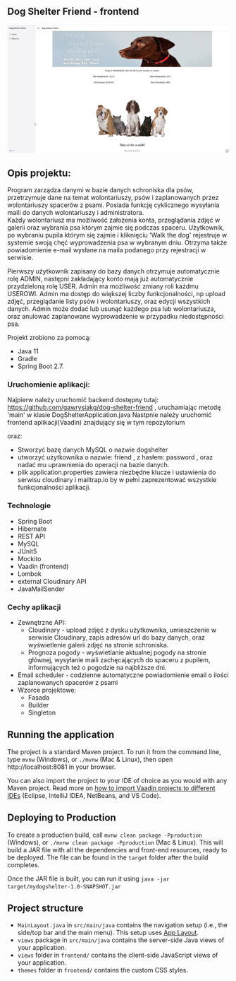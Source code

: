 ## Dog Shelter Friend - frontend

[![Watch the video](src/main/resources/image/shelter.png)](https://www.youtube.com/watch?v=cN8vlphUlVU)


## Opis projektu:

Program zarządza danymi w bazie danych schroniska dla psów, przetrzymuje dane na temat wolontariuszy, psów i zaplanowanych przez wolontariuszy spacerów z psami. Posiada funkcję cyklicznego wysyłania maili do danych wolontariuszy i administratora.  
Każdy wolontariusz ma możliwość założenia konta, przeglądania zdjęć w galerii oraz wybrania psa którym zajmie się podczas spaceru. Użytkownik, po wybraniu pupila którym się zajmie i kliknięciu 'Walk the dog' rejestruje w systemie swoją chęć wyprowadzenia psa w wybranym dniu. Otrzyma także powiadomienie e-mail wysłane na maila podanego przy rejestracji w serwisie.

Pierwszy użytkownik zapisany do bazy danych otrzymuje automatycznie rolę ADMIN, następni zakładający konto mają już automatycznie przydzieloną rolę USER. Admin ma możliwość zmiany roli każdmu USEROWI.
Admin ma dostęp do większej liczby funkcjonalności, np upload zdjęć, przeglądanie listy psów i wolontariuszy, oraz edycji wszystkich danych. Admin może dodać lub usunąć każdego psa lub wolontariusza, oraz anulować zaplanowane wyprowadzenie w przypadku niedostępności psa.

Projekt zrobiono za pomocą: 
- Java 11
- Gradle
- Spring Boot 2.7.

### Uruchomienie aplikacji:

Najpierw należy uruchomić backend dostępny tutaj: https://github.com/gawrysiakg/dog-shelter-friend , uruchamiając metodę 'main' w klasie DogShelterApplication.java
Nastpnie należy uruchomić frontend aplikacji(Vaadin) znajdujący się w tym repozytorium

oraz:
- Stworzyć bazę danych MySQL o nazwie dogshelter
- utworzyć użytkownika o nazwie: friend , z hasłem: password , oraz nadać mu uprawnienia do operacji na bazie danych.
- plik application.properties zawiera niezbędne klucze i ustawienia do serwisu cloudinary i mailtrap.io by w pełni zaprezentować wszystkie funkcjonalności aplikacji.


### Technologie

- Spring Boot
- Hibernate
- REST API
- MySQL
- JUnit5
- Mockito
- Vaadin (frontend)
- Lombok
- external Cloudinary API
- JavaMailSender


### Cechy aplikacji

- Zewnętrzne API:
  - Cloudinary - upload zdjęć z dysku użytkownika, umieszczenie w serwisie Cloudinary, zapis adresów url do bazy danych, oraz wyświetlenie galerii zdjęć na stronie schroniska.
  - Prognoza pogody - wyświetlanie aktualnej pogody na stronie głównej, wysyłanie maili zachęcających do spaceru z pupilem, informujących też o pogodzie na najbliższe dni.
- Email scheduler - codzienne automatyczne powiadomienie email o ilości zaplanowanych spacerów z psami
- Wzorce projektowe:
  - Fasada
  - Builder
  - Singleton



## Running the application

The project is a standard Maven project. To run it from the command line,
type `mvnw` (Windows), or `./mvnw` (Mac & Linux), then open
http://localhost:8081 in your browser.

You can also import the project to your IDE of choice as you would with any
Maven project. Read more on [how to import Vaadin projects to different IDEs](https://vaadin.com/docs/latest/guide/step-by-step/importing) (Eclipse, IntelliJ IDEA, NetBeans, and VS Code).

## Deploying to Production

To create a production build, call `mvnw clean package -Pproduction` (Windows),
or `./mvnw clean package -Pproduction` (Mac & Linux).
This will build a JAR file with all the dependencies and front-end resources,
ready to be deployed. The file can be found in the `target` folder after the build completes.

Once the JAR file is built, you can run it using
`java -jar target/mydogshelter-1.0-SNAPSHOT.jar`

## Project structure

- `MainLayout.java` in `src/main/java` contains the navigation setup (i.e., the
  side/top bar and the main menu). This setup uses
  [App Layout](https://vaadin.com/docs/components/app-layout).
- `views` package in `src/main/java` contains the server-side Java views of your application.
- `views` folder in `frontend/` contains the client-side JavaScript views of your application.
- `themes` folder in `frontend/` contains the custom CSS styles.
